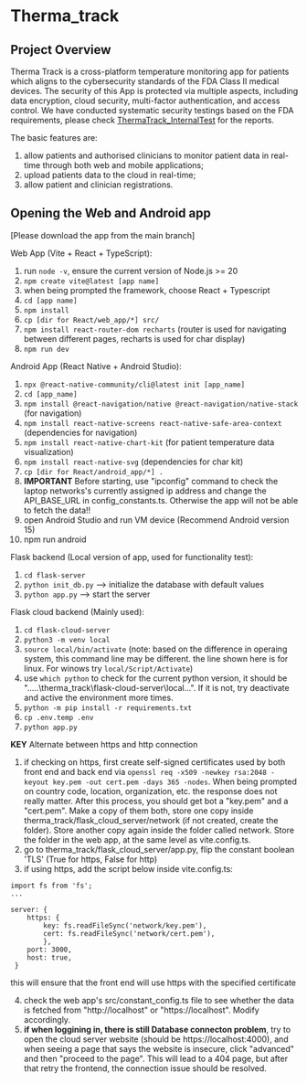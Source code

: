 # Therma_track
## Project Overview

Therma Track is a cross-platform temperature monitoring app for patients which aligns to the cybersecurity standards of the FDA Class II medical devices. 
The security of this App is protected via multiple aspects, including data encryption, cloud security, multi-factor authentication, and access control. 
We have conducted systematic security testings based on the FDA requirements, please check [ThermaTrack_InternalTest](https://github.com/JHU-EN-601-644-S25/ThermaTrack_InternalTest) for the reports.

The basic features are:
1. allow patients and authorised clinicians to monitor patient data in real-time through both web and mobile applications;
2. upload patients data to the cloud in real-time;
3. allow patient and clinician registrations.

## Opening the Web and Android app

[Please download the app from the main branch]

Web App (Vite + React + TypeScript):
1. run `node -v`, ensure the current version of Node.js >= 20
2. `npm create vite@latest [app name]`
3. when being prompted the framework, choose React + Typescript
4. `cd [app name]`
5. `npm install`
6. `cp [dir for React/web_app/*] src/`
7. `npm install react-router-dom recharts` (router is used for navigating between different pages, recharts is used for char display)
8. `npm run dev`

Android App (React Native + Android Studio):
1. `npx @react-native-community/cli@latest init [app_name]`
2. `cd [app_name]`
3. `npm install @react-navigation/native @react-navigation/native-stack` (for navigation)
4. `npm install react-native-screens react-native-safe-area-context` (dependencies for navigation)
5. `npm install react-native-chart-kit` (for patient temperature data visualization)
6. `npm install react-native-svg` (dependencies for char kit)
7. `cp [dir for React/android_app/*] .`
8. **IMPORTANT** Before starting, use "ipconfig" command to check the laptop networks's currently assigned ip address and change the API_BASE_URL in config_constants.ts. Otherwise the app will not be able to fetch the data!!
9. open Android Studio and run VM device (Recommend Android version 15)
10. npm run android

Flask backend (Local version of app, used for functionality test):
1. `cd flask-server`
2. `python init_db.py` --> initialize the database with default values
3. `python app.py` --> start the server

Flask cloud backend (Mainly used):
1. `cd flask-cloud-server`
2. `python3 -m venv local`
3. `source local/bin/activate` (note: based on the difference in operaing system, this command line may be different. the line shown here is for linux. For winows try `local/Script/Activate`)
4. use `which python` to check for the current python version, it should be ".....\therma_track\flask-cloud-server\local\...". If it is not, try deactivate and active the environment more times.
5. `python -m pip install -r requirements.txt`
6. `cp .env.temp .env`
4. `python app.py`

**KEY** Alternate between https and http connection
1. if checking on https, first create self-signed certificates used by both front end and back end via `openssl req -x509 -newkey rsa:2048 -keyout key.pem -out cert.pem -days 365 -nodes`. When being prompted on country code, location, organization, etc. the response does not really matter. After this process, you should get bot a "key.pem" and a "cert.pem". Make a copy of them both, store one copy inside therma_track/flask_cloud_server/network (if not created, create the folder). Store another copy again inside the folder called network. Store the folder in the web app, at the same level as vite.config.ts.
2. go to therma_track/flask_cloud_server/app.py, flip the constant boolean 'TLS' (True for https, False for http)
3. if using https, add the script below inside vite.config.ts:
```
import fs from 'fs';
...

server: {
    https: {
        key: fs.readFileSync('network/key.pem'),
        cert: fs.readFileSync('network/cert.pem'),
        },
    port: 3000,
    host: true,
 }
```
this will ensure that the front end will use https with the specified certificate

4. check the web app's src/constant_config.ts file to see whether the data is fetched from "http://localhost" or "https://localhost". Modify accordingly.
5. **if when loggining in, there is still Database connecton problem**, try to open the cloud server website (should be https://localhost:4000), and when seeing a page that says the website is insecure, click "advanced" and then "proceed to the page". This will lead to a 404 page, but after that retry the frontend, the connection issue should be resolved.
